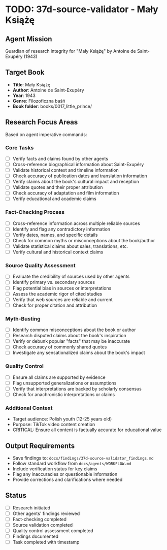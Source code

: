 # TODO: 37d-source-validator - Mały Książę

## Agent Mission
Guardian of research integrity for "Mały Książę" by Antoine de Saint-Exupéry (1943)

## Target Book
- **Title**: Mały Książę
- **Author**: Antoine de Saint-Exupéry
- **Year**: 1943
- **Genre**: Filozoficzna baśń
- **Book folder**: books/0017_little_prince/

## Research Focus Areas
Based on agent imperative commands:

### Core Tasks
- [ ] Verify facts and claims found by other agents
- [ ] Cross-reference biographical information about Saint-Exupéry
- [ ] Validate historical context and timeline information
- [ ] Check accuracy of publication dates and translation information
- [ ] Verify claims about the book's cultural impact and reception
- [ ] Validate quotes and their proper attribution
- [ ] Check accuracy of adaptation and film information
- [ ] Verify educational and academic claims

### Fact-Checking Process
- [ ] Cross-reference information across multiple reliable sources
- [ ] Identify and flag any contradictory information
- [ ] Verify dates, names, and specific details
- [ ] Check for common myths or misconceptions about the book/author
- [ ] Validate statistical claims about sales, translations, etc.
- [ ] Verify cultural and historical context claims

### Source Quality Assessment
- [ ] Evaluate the credibility of sources used by other agents
- [ ] Identify primary vs. secondary sources
- [ ] Flag potential bias in sources or interpretations
- [ ] Assess the academic rigor of cited studies
- [ ] Verify that web sources are reliable and current
- [ ] Check for proper citation and attribution

### Myth-Busting
- [ ] Identify common misconceptions about the book or author
- [ ] Research disputed claims about the book's inspiration
- [ ] Verify or debunk popular "facts" that may be inaccurate
- [ ] Check accuracy of commonly shared quotes
- [ ] Investigate any sensationalized claims about the book's impact

### Quality Control
- [ ] Ensure all claims are supported by evidence
- [ ] Flag unsupported generalizations or assumptions
- [ ] Verify that interpretations are backed by scholarly consensus
- [ ] Check for anachronistic interpretations or claims

### Additional Context
- Target audience: Polish youth (12-25 years old)
- Purpose: TikTok video content creation
- CRITICAL: Ensure all content is factually accurate for educational value

## Output Requirements
- Save findings to: `docs/findings/37d-source-validator_findings.md`
- Follow standard workflow from `docs/agents/WORKFLOW.md`
- Include verification status for key claims
- Flag any inaccuracies or questionable information
- Provide corrections and clarifications where needed

## Status
- [ ] Research initiated
- [ ] Other agents' findings reviewed
- [ ] Fact-checking completed
- [ ] Source validation completed
- [ ] Quality control assessment completed
- [ ] Findings documented
- [ ] Task completed with timestamp